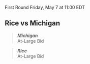 First Round
Friday, May 7 at 11:00 EDT
## Rice vs Michigan

> ***Michigan***  
> At-Large Bid

> ***Rice***  
> At-Large Bid